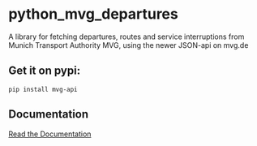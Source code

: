 # python_mvg_departures

A library for fetching departures, routes and service interruptions from Munich Transport Authority MVG, using the newer JSON-api on mvg.de

## Get it on pypi:
`pip install mvg-api`

## Documentation
[Read the Documentation](http://python-mvg-departures.readthedocs.io/en/latest/?)
